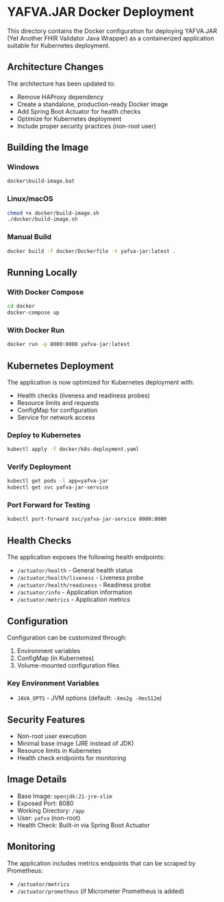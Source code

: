 # YAFVA.JAR Docker Deployment

This directory contains the Docker configuration for deploying YAFVA.JAR (Yet Another FHIR Validator Java Wrapper) as a containerized application suitable for Kubernetes deployment.

## Architecture Changes

The architecture has been updated to:
- Remove HAProxy dependency
- Create a standalone, production-ready Docker image
- Add Spring Boot Actuator for health checks
- Optimize for Kubernetes deployment
- Include proper security practices (non-root user)

## Building the Image

### Windows
```cmd
docker\build-image.bat
```

### Linux/macOS
```bash
chmod +x docker/build-image.sh
./docker/build-image.sh
```

### Manual Build
```bash
docker build -f docker/Dockerfile -t yafva-jar:latest .
```

## Running Locally

### With Docker Compose
```bash
cd docker
docker-compose up
```

### With Docker Run
```bash
docker run -p 8080:8080 yafva-jar:latest
```

## Kubernetes Deployment

The application is now optimized for Kubernetes deployment with:
- Health checks (liveness and readiness probes)
- Resource limits and requests
- ConfigMap for configuration
- Service for network access

### Deploy to Kubernetes
```bash
kubectl apply -f docker/k8s-deployment.yaml
```

### Verify Deployment
```bash
kubectl get pods -l app=yafva-jar
kubectl get svc yafva-jar-service
```

### Port Forward for Testing
```bash
kubectl port-forward svc/yafva-jar-service 8080:8080
```

## Health Checks

The application exposes the following health endpoints:
- `/actuator/health` - General health status
- `/actuator/health/liveness` - Liveness probe
- `/actuator/health/readiness` - Readiness probe
- `/actuator/info` - Application information
- `/actuator/metrics` - Application metrics

## Configuration

Configuration can be customized through:
1. Environment variables
2. ConfigMap (in Kubernetes)
3. Volume-mounted configuration files

### Key Environment Variables
- `JAVA_OPTS` - JVM options (default: `-Xmx2g -Xms512m`)

## Security Features

- Non-root user execution
- Minimal base image (JRE instead of JDK)
- Resource limits in Kubernetes
- Health check endpoints for monitoring

## Image Details

- Base Image: `openjdk:21-jre-slim`
- Exposed Port: 8080
- Working Directory: `/app`
- User: `yafva` (non-root)
- Health Check: Built-in via Spring Boot Actuator

## Monitoring

The application includes metrics endpoints that can be scraped by Prometheus:
- `/actuator/metrics`
- `/actuator/prometheus` (if Micrometer Prometheus is added)
